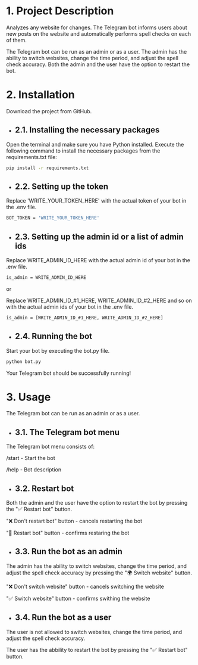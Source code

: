 # **1. Project Description**
Analyzes any website for changes. The Telegram bot informs users about new posts on the website and automatically performs spell checks on each of them.

The Telegram bot can be run as an admin or as a user. The admin has the ability to switch websites, change the time period, and adjust the spell check accuracy. Both the admin and the user have the option to restart the bot.

# **2. Installation**
Download the project from GitHub.

- ## **2.1. Installing the necessary packages**
Open the terminal and make sure you have Python installed. Execute the following command to install the necessary packages from the requirements.txt file:
```bash
pip install -r requirements.txt
```

- ## **2.2. Setting up the token**
Replace 'WRITE_YOUR_TOKEN_HERE' with the actual token of your bot in the .env file.
```bash
BOT_TOKEN = 'WRITE_YOUR_TOKEN_HERE'
```

- ## **2.3. Setting up the admin id or a list of admin ids**
Replace WRITE_ADMIN_ID_HERE with the actual admin id of your bot in the .env file.
```bash
is_admin = WRITE_ADMIN_ID_HERE
```
or

Replace WRITE_ADMIN_ID_#1_HERE, WRITE_ADMIN_ID_#2_HERE and so on with the actual admin ids of your bot in the .env file.
```bash
is_admin = [WRITE_ADMIN_ID_#1_HERE, WRITE_ADMIN_ID_#2_HERE]
```

- ## **2.4. Running the bot**
Start your bot by executing the bot.py file.
```bash
python bot.py
```

Your Telegram bot should be successfully running!


# **3. Usage**
The Telegram bot can be run as an admin or as a user. 


- ## **3.1. The Telegram bot menu**
The Telegram bot menu consists of:

/start - Start the bot

/help - Bot description

- ## **3.2. Restart bot**
Both the admin and the user have the option to restart the bot by pressing the "✅ Restart bot" button.

"❌ Don't restart bot" button - cancels restarting the bot

"🔄 Restart bot" button - confirms restaring the bot

- ## **3.3. Run the bot as an admin**
The admin has the ability to switch websites, change the time period, and adjust the spell check accuracy by pressing the "🌍 Switch website" button.

"❌ Don't switch website" button - cancels switching the website

"✅ Switch website" button - confirms swithing the website

- ## **3.4. Run the bot as a user**
The user is not allowed to switch websites, change the time period, and adjust the spell check accuracy.

The user has the abbility to restart the bot by pressing the "✅ Restart bot" button.
